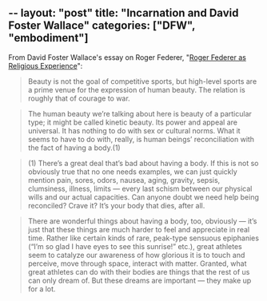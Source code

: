 --
layout: "post"
title: "Incarnation and David Foster Wallace"
categories: ["DFW", "embodiment"]
--
From David Foster Wallace's essay on Roger Federer, "[Roger Federer as Religious Experience](https://www.nytimes.com/2006/08/20/sports/playmagazine/20federer-footnotes.html?pagewanted=all#footnote1)":

> Beauty is not the goal of competitive sports, but high-level sports are a prime venue for the expression of human beauty. The relation is roughly that of courage to war.

> The human beauty we’re talking about here is beauty of a particular type; it might be called kinetic beauty. Its power and appeal are universal. It has nothing to do with sex or cultural norms. What it seems to have to do with, really, is human beings’ reconciliation with the fact of having a body.(1)

> (1) There’s a great deal that’s bad about having a body. If this is not so obviously true that no one needs examples, we can just quickly mention pain, sores, odors, nausea, aging, gravity, sepsis, clumsiness, illness, limits — every last schism between our physical wills and our actual capacities. Can anyone doubt we need help being reconciled? Crave it? It’s your body that dies, after all.

> There are wonderful things about having a body, too, obviously — it’s just that these things are much harder to feel and appreciate in real time. Rather like certain kinds of rare, peak-type sensuous epiphanies (“I’m so glad I have eyes to see this sunrise!” etc.), great athletes seem to catalyze our awareness of how glorious it is to touch and perceive, move through space, interact with matter. Granted, what great athletes can do with their bodies are things that the rest of us can only dream of. But these dreams are important — they make up for a lot.
